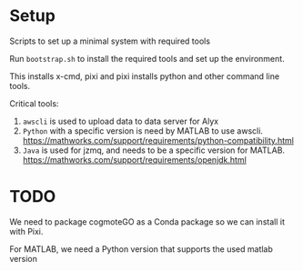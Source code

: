 # Setup

Scripts to set up a minimal system with required tools

Run `bootstrap.sh` to install the required tools and set up the environment.

This installs x-cmd, pixi and pixi installs python and other command line tools.

Critical tools:

1. `awscli` is used to upload data to data server for Alyx
2. `Python` with a specific version is need by MATLAB to use awscli. <https://mathworks.com/support/requirements/python-compatibility.html>
3. `Java` is used for jzmq, and needs to be a specific version for MATLAB. <https://mathworks.com/support/requirements/openjdk.html>

# TODO

We need to package cogmoteGO as a Conda package so we can install it with Pixi.

For MATLAB, we need a Python version that supports the used matlab version
